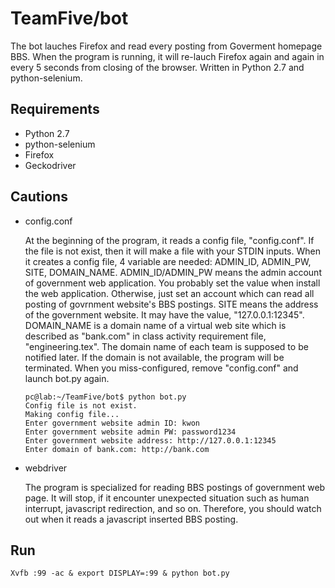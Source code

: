 # TeamFive/bot

The bot lauches Firefox and read every posting from Goverment homepage BBS. When the program is running, it will re-lauch Firefox again and again in every 5 seconds from closing of the browser.
Written in Python 2.7 and python-selenium.


## Requirements

- Python 2.7
- python-selenium
- Firefox
- Geckodriver


## Cautions

- config.conf

  At the beginning of the program, it reads a config file, "config.conf". If the file is not exist, then it will make a file with your STDIN inputs. When it creates a config file, 4 variable are needed: ADMIN\_ID, ADMIN\_PW, SITE, DOMAIN\_NAME. ADMIN\_ID/ADMIN\_PW means the admin account of government web application. You probably set the value when install the web application. Otherwise, just set an account which can read all posting of govrnment website's BBS postings. SITE means the address of the government website. It may have the value, "127.0.0.1:12345". DOMAIN\_NAME is a domain name of a virtual web site which is described as "bank.com" in class activity requirement file, "engineering.tex". The domain name of each team is supposed to be notified later. If the domain is not available, the program will be terminated. When you miss-configured, remove "config.conf" and launch bot.py again. 

	  pc@lab:~/TeamFive/bot$ python bot.py 
  	  Config file is not exist.
  	  Making config file...
  	  Enter government website admin ID: kwon
  	  Enter government website admin PW: password1234 
  	  Enter government website address: http://127.0.0.1:12345
  	  Enter domain of bank.com: http://bank.com


- webdriver

  The program is specialized for reading BBS postings of government web page. It will stop, if it encounter unexpected situation such as human interrupt, javascript redirection, and so on. Therefore, you should watch out when it reads a javascript inserted BBS posting.


## Run

	Xvfb :99 -ac & export DISPLAY=:99 & python bot.py

